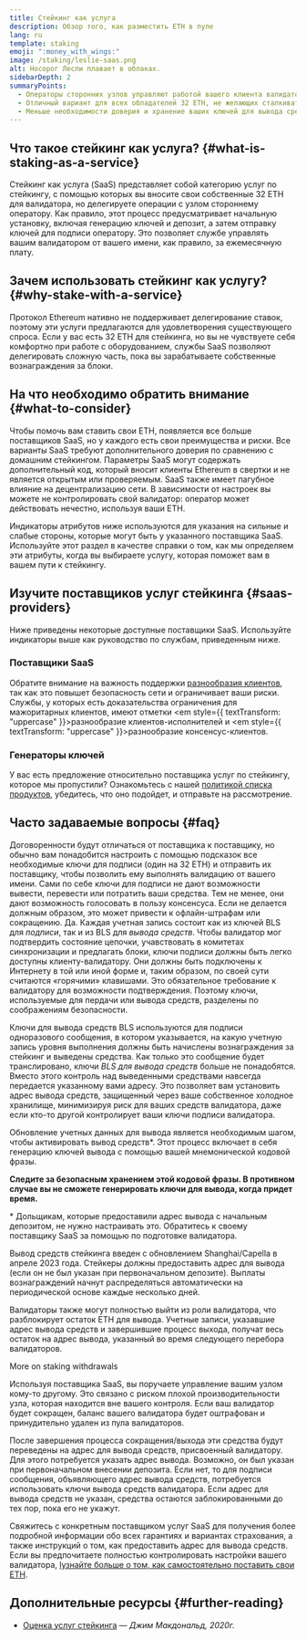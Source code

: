```yaml
---
title: Стейкинг как услуга
description: Обзор того, как разместить ETH в пуле
lang: ru
template: staking
emoji: ":money_with_wings:"
image: /staking/leslie-saas.png
alt: Носорог Лесли плавает в облаках.
sidebarDepth: 2
summaryPoints:
  - Операторы сторонних узлов управляют работой вашего клиента валидатора
  - Отличный вариант для всех обладателей 32 ETH, не желающих сталкиваться с техническими сложностями запуска узла
  - Меньше необходимости доверия и хранение ваших ключей для вывода средств
---
```


## Что такое стейкинг как услуга? {#what-is-staking-as-a-service}

Стейкинг как услуга (SaaS) представляет собой категорию услуг по стейкингу, с помощью которых вы вносите свои собственные 32 ETH для валидатора, но делегируете операции с узлом стороннему оператору. Как правило, этот процесс предусматривает начальную установку, включая генерацию ключей и депозит, а затем отправку ключей для подписи оператору. Это позволяет службе управлять вашим валидатором от вашего имени, как правило, за ежемесячную плату.

## Зачем использовать стейкинг как услугу? {#why-stake-with-a-service}

Протокол Ethereum нативно не поддерживает делегирование ставок, поэтому эти услуги предлагаются для удовлетворения существующего спроса. Если у вас есть 32 ETH для стейкинга, но вы не чувствуете себя комфортно при работе с оборудованием, службы SaaS позволяют делегировать сложную часть, пока вы зарабатываете собственные вознаграждения за блоки.

<CardGrid>
  <Card title="Ваш собственный валидатор" emoji=":desktop_computer:" description="Deposit your own 32 ETH to activate your own set of signing keys that will participate in Ethereum consensus. Monitor your progress with dashboards to watch those ETH rewards accumulate." />
  <Card title="Просто начать" emoji="🏁" description="Forget about hardware specs, setup, node maintenance and upgrades. SaaS providers let you outsource the hard part by uploading your own signing credentials, allowing them to run a validator on your behalf, for a small cost." />
  <Card title="Ограничьте свои риски" emoji=":shield:" description="In many cases users do not have to give up access to the keys that enable withdrawing or transferring staked funds. These are different from the signing keys, and can be stored separately to limit (but not eliminate) your risk as a staker." />
</CardGrid>

<StakingComparison page="saas" />

## На что необходимо обратить внимание {#what-to-consider}

Чтобы помочь вам ставить свои ETH, появляется все больше поставщиков SaaS, но у каждого есть свои преимущества и риски. Все варианты SaaS требуют дополнительного доверия по сравнению с домашним стейкингом. Параметры SaaS могут содержать дополнительный код, который вносит клиенты Ethereum в свертки и не является открытым или проверяемым. SaaS также имеет пагубное влияние на децентрализацию сети. В зависимости от настроек вы можете не контролировать свой валидатор: оператор может действовать нечестно, используя ваши ETH.

Индикаторы атрибутов ниже используются для указания на сильные и слабые стороны, которые могут быть у указанного поставщика SaaS. Используйте этот раздел в качестве справки о том, как мы определяем эти атрибуты, когда вы выбираете услугу, которая поможет вам в вашем пути к стейкингу.

<StakingConsiderations page="saas" />

## Изучите поставщиков услуг стейкинга {#saas-providers}

Ниже приведены некоторые доступные поставщики SaaS. Используйте индикаторы выше как руководство по службам, приведенным ниже.

<ProductDisclaimer />

### Поставщики SaaS

<StakingProductsCardGrid category="saas" />

Обратите внимание на важность поддержки [разнообразия клиентов](/developers/docs/nodes-and-clients/client-diversity/), так как это повышет безопасность сети и ограничивает ваши риски. Службы, у которых есть доказательства ограничения для мажоритарных клиентов, имеют отметки <em style={{ textTransform: "uppercase" }}>разнообразие клиентов-исполнителей</em> и <em style={{ textTransform: "uppercase" }}>разнообразие консенсус-клиентов</em>.

### Генераторы ключей

<StakingProductsCardGrid category="keyGen" />

У вас есть предложение относительно поставщика услуг по стейкингу, которое мы пропустили? Ознакомьтесь с нашей [политикой списка продуктов](/contributing/adding-staking-products/), убедитесь, что оно подойдет, и отправьте на рассмотрение.

## Часто задаваемые вопросы {#faq}

<ExpandableCard title="Кто хранит мои ключи?" eventCategory="SaasStaking" eventName="clicked who holds my keys">
Договоренности будут отличаться от поставщика к поставщику, но обычно вам понадобится настроить с помощью подсказок все необходимые ключи для подписи (один на 32 ETH) и отправить их поставщику, чтобы позволить ему выполнять валидацию от вашего имени. Сами по себе ключи для подписи не дают возможности вывести, перевести или потратить ваши средства. Тем не менее, они дают возможность голосовать в пользу консенсуса. Если не делается должным образом, это может привести к офлайн-штрафам или сокращению.
</ExpandableCard>

<ExpandableCard title="Итак, есть два набора ключей?" eventCategory="SaasStaking" eventName="clicked so there are two sets of keys">
Да. Каждая учетная запись состоит как из ключей BLS для <em>подписи</em>, так и из BLS для <em>вывода средств</em>. Чтобы валидатор мог подтвердить состояние цепочки, учавствовать в комитетах синхронизации и предлагать блоки, ключи подписи должны быть легко доступны клиенту-валидатору. Они должны быть подключены к Интернету в той или иной форме и, таким образом, по своей сути считаются «горячими» клавишами. Это обязательное требование к валидатору для возможности подтверждения. Поэтому ключи, используемые для пердачи или вывода средств, разделены по соображениям безопасности.

Ключи для вывода средств BLS используются для подписи одноразового сообщения, в котором указывается, на какую учетную запись уровня выполнения должны быть начислены вознаграждения за стейкинг и выведены средства. Как только это сообщение будет транслировано, ключи <em>BLS для вывода средств</em> больше не понадобятся. Вместо этого контроль над выведенными средствами навсегда передается указанному вами адресу. Это позволяет вам установить адрес вывода средств, защищенный через ваше собственное холодное хранилище, минимизируя риск для ваших средств валидатора, даже если кто-то другой контролирует ваши ключи подписи валидатора.

Обновление учетных данных для вывода является необходимым шагом, чтобы активировать вывод средств\*. Этот процесс включает в себя генерацию ключей вывода с помощью вашей мнемонической кодовой фразы.

<strong>Следите за безопасным хранением этой кодовой фразы. В противном случае вы не сможете генерировать ключи для вывода, когда придет время.</strong>

\* Дольщикам, которые предоставили адрес вывода с начальным депозитом, не нужно настраивать это. Обратитесь к своему поставщику SaaS за помощью по подготовке валидатора.
</ExpandableCard>

<ExpandableCard title="Когда я смогу выводить средства?" eventCategory="SaasStaking" eventName="clicked when can I withdraw">
Вывод средств стейкинга введен с обновлением Shanghai/Capella в апреле 2023 года. Стейкеры должны предоставить адрес для вывода (если он не был указан при первоначальном депозите). Выплаты вознаграждений начнут распределяться автоматически на периодической основе каждые несколько дней.

Валидаторы также могут полностью выйти из роли валидатора, что разблокирует остаток ЕТН для вывода. Учетные записи, указавшие адрес вывода средств и завершившие процесс выхода, получат весь остаток на адрес вывода, указанный во время следующего перебора валидаторов.

<ButtonLink to="/staking/withdrawals/">More on staking withdrawals</ButtonLink>
</ExpandableCard>

<ExpandableCard title="Что произойдет, если я подпаду под сокращение?" eventCategory="SaasStaking" eventName="clicked what happens if I get slashed">
Используя поставщика SaaS, вы поручаете управление вашим узлом кому-то другому. Это связано с риском плохой производительности узла, которая находится вне вашего контроля. Если ваш валидатор будет сокращен, баланс вашего валидатора будет оштрафован и принудительно удален из пула валидаторов.

После завершения процесса сокращения/выхода эти средства будут переведены на адрес для вывода средств, присвоенный валидатору. Для этого потребуется указать адрес вывода. Возможно, он был указан при первоначальном внесении депозита. Если нет, то для подписи сообщения, объявляющего адрес вывода средств, потребуется использовать ключи вывода средств валидатора. Если адрес для вывода средств не указан, средства остаются заблокированными до тех пор, пока его не укажут.

Свяжитесь с конкретным поставщиком услуг SaaS для получения более подробной информации обо всех гарантиях и вариантах страхования, а также инструкций о том, как предоставить адрес для вывода средств. Если вы предпочитаете полностью контролировать настройки вашего валидатора, <a href="/staking/solo/">lузнайте больше о том, как самостоятельно поставить свои ETH</a>.
</ExpandableCard>

## Дополнительные ресурсы {#further-reading}

- [Оценка услуг стейкинга](https://www.attestant.io/posts/evaluating-staking-services/) — _Джим Макдональд, 2020г._
